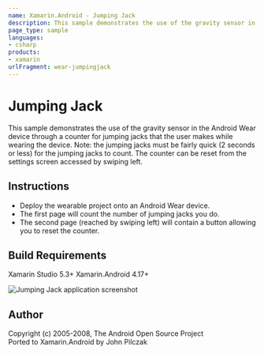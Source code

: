 ```yaml
---
name: Xamarin.Android - Jumping Jack
description: This sample demonstrates the use of the gravity sensor in the Android Wear device through a counter for jumping jacks that the user makes while...
page_type: sample
languages:
- csharp
products:
- xamarin
urlFragment: wear-jumpingjack
---
```

# Jumping Jack
This sample demonstrates the use of the gravity sensor in the Android Wear device through a counter for jumping jacks that the user makes while wearing the device. Note: the jumping jacks must be fairly quick (2 seconds or less) for the jumping jacks to count. The counter can be reset from the settings screen accessed by swiping left.

## Instructions
* Deploy the wearable project onto an Android Wear device.
* The first page will count the number of jumping jacks you do.
* The second page (reached by swiping left) will contain a button allowing you to reset the counter.

## Build Requirements
Xamarin Studio 5.3+
Xamarin.Android 4.17+

![Jumping Jack application screenshot](Screenshots/reset.png "Jumping Jack application screenshot")

## Author
Copyright (c) 2005-2008, The Android Open Source Project  
Ported to Xamarin.Android by John Pilczak
